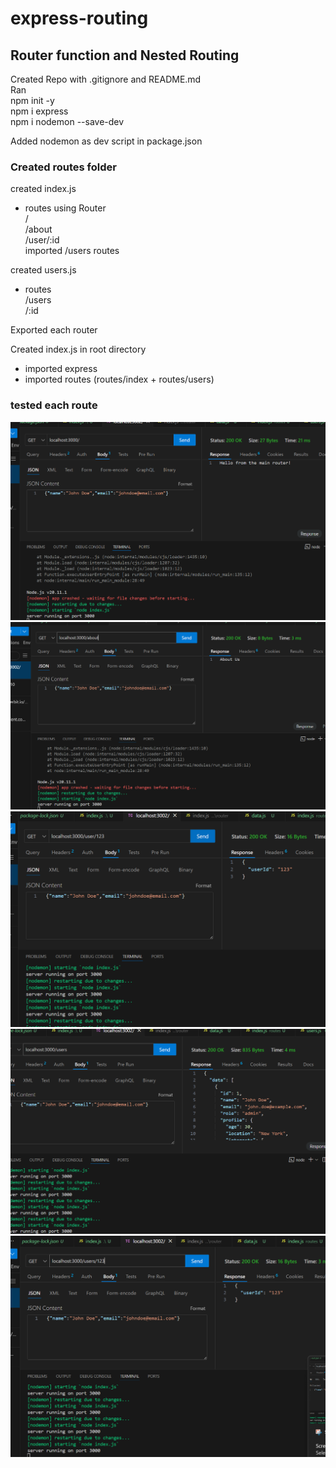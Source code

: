 # express-routing

## Router function and Nested Routing

Created Repo with .gitignore and README.md  
Ran  
npm init -y  
npm i express  
npm i nodemon --save-dev

Added nodemon as dev script in package.json

### Created routes folder

created index.js

- routes using Router  
  /  
  /about  
  /user/:id  
  imported /users routes

created users.js

- routes  
  /users  
  /:id

Exported each router

Created index.js in root directory

- imported express
- imported routes (routes/index + routes/users)

### tested each route

![/](<Screenshot 2024-06-05 222311.png>)  
![/about](<Screenshot 2024-06-05 222323.png>)
![/user/:id](<Screenshot 2024-06-05 222607.png>)
![/users](<Screenshot 2024-06-05 222628.png>)
![/users/:id](<Screenshot 2024-06-05 222638.png>)
